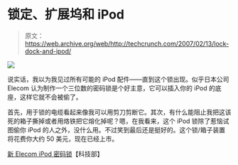 # 锁定、扩展坞和 iPod 

> 原文：<https://web.archive.org/web/http://techcrunch.com/2007/02/13/lock-dock-and-ipod/>

![](img/68ba6cd0fe772101559fb52286052740.png)

说实话，我以为我见过所有可能的 iPod 配件——直到这个锁出现。似乎日本公司 Elecom 认为制作一个三位数的密码锁是个好主意，它可以插入你的 iPod 的底座，这样它就不会被偷了。

首先，用于锁的电缆看起来像我可以用剪刀剪断它。其次，有什么能阻止我把这该死的箱子撕掉或者用烙铁把它熔化掉呢？嗯，在我看来，这个 iPod 锁除了惹恼试图偷你 iPod 的人之外，没什么用。不过笑到最后还是挺好的。这个锁/箱子装置将花费你大约 50 美元，现在已经上市。

[新 Elecom iPod 密码锁](https://web.archive.org/web/20150424045720/http://www.ministryoftech.com/2007/02/12/new-elecom-ipod-combination-lock)【科技部】